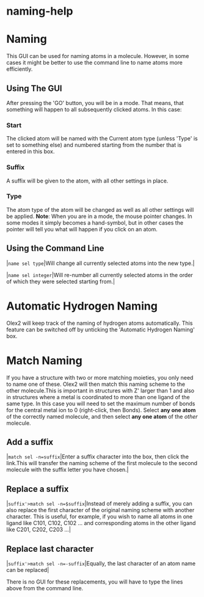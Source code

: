 # naming-help

# Naming
This GUI can be used for naming atoms in a molecule. However, in some cases it might be better to use the command line to name atoms more efficiently.

## Using The GUI
After pressing the 'GO' button, you will be in a mode. That means, that something will happen to all subsequently clicked atoms. In this case:

### Start
The clicked atom will be named with the Current atom type (unless 'Type' is set to something else) and numbered starting from the number that is entered in this box.

### Suffix
A suffix will be given to the atom, with all other settings in place.

### Type
The atom type of the atom will be changed as well as all other settings will be applied.
**Note**: When you are in a mode, the mouse pointer changes. In some modes it simply becomes a hand-symbol, but in other cases the pointer will tell you what will happen if you click on an atom.

## Using the Command Line

|`name sel type`|Will change all currently selected atoms into the new type.|

|`name sel integer`|Will re-number all currently selected atoms in the order of which they were selected starting from.|

# Automatic Hydrogen Naming
Olex2 will keep track of the naming of hydrogen atoms automatically. This feature can be switched off by unticking the 'Automatic Hydrogen Naming' box.

# Match Naming

If you have a structure with two or more matching moieties, you only need to name one of these. Olex2 will then match this naming scheme to the other molecule.This is important in structures with Z' larger than 1 and also in structures where a metal is coordinated to more than one ligand of the same type. In this case you will need to set the maximum number of bonds for the central metal ion to 0 (right-click, then Bonds).
Select **any one atom** of the correctly named molecule, and then select **any one atom** of the *other* molecule.

## Add a suffix

|`match sel -n=suffix`|Enter a suffix character into the box, then click the link.This will transfer the naming scheme of the first molecule to the second molecule with the suffix letter you have chosen.|


## Replace a suffix


|`suffix'>match sel -n=$suffix`|Instead of merely adding a suffix, you can also replace the first character of the original naming scheme with another character. This is useful, for example, if you wish to name all atoms in one ligand like C101, C102, C102 ... and corresponding atoms in the other ligand like C201, C202, C203 ...|

## Replace last character

|`suffix'>match sel -n=-suffix`|Equally, the last character of an atom name can be replaced|

There is no GUI for these replacements, you will have to type the lines above from the command line.
